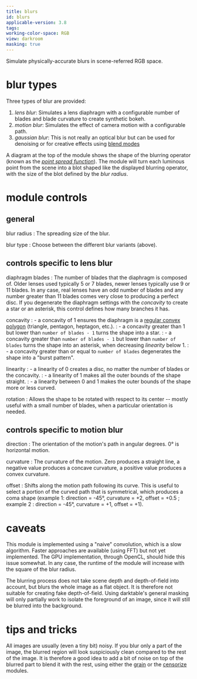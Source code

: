 ```yaml
---
title: blurs
id: blurs
applicable-version: 3.8
tags:
working-color-space: RGB
view: darkroom
masking: true
---
```


Simulate physically-accurate blurs in scene-referred RGB space.

# blur types

Three types of blur are provided:

1. _lens blur_: Simulates a lens diaphragm with a configurable number of blades and blade curvature to create synthetic bokeh.
2. _motion blur_: Simulates the effect of camera motion with a configurable path.
3. _gaussian blur_: This is not really an optical blur but can be used for denoising or for creative effects using [blend modes](../../darkroom/masking-and-blending/blend-modes.md)

A diagram at the top of the module shows the shape of the blurring operator (known as the [_point spread function_](https://en.wikipedia.org/wiki/Point_spread_function)). The module will turn each luminous point from the scene into a blot shaped like the displayed blurring operator, with the size of the blot defined by the _blur radius_.

# module controls

## general

blur radius
: The spreading size of the blur.

blur type
: Choose between the different blur variants (above).

## controls specific to lens blur

diaphragm blades
: The number of blades that the diaphragm is composed of. Older lenses used typically 5 or 7 blades, newer lenses typically use 9 or 11 blades. In any case, real lenses have an odd number of blades and any number greater than 11 blades comes very close to producing a perfect disc. If you degenerate the diaphragm settings with the _concavity_ to create a star or an asterisk, this control defines how many branches it has.

concavity
: - a concavity of 1 ensures the diaphragm is a [regular convex polygon](https://en.wikipedia.org/wiki/Regular_polygon#Regular_convex_polygons) (triangle, pentagon, heptagon, etc.).
: - a concavity greater than 1 but lower than `number of blades - 1` turns the shape into a star.
: - a concavity greater than `number of blades - 1` but lower than `number of blades` turns the shape into an asterisk, when decreasing _linearity_ below 1.
: - a concavity greater than or equal to `number of blades` degenerates the shape into a "burst pattern".

linearity
: - a linearity of 0 creates a disc, no matter the number of blades or the concavity.
: - a linearity of 1 makes all the outer bounds of the shape straight.
: - a linearity between 0 and 1 makes the outer bounds of the shape more or less curved.

rotation
: Allows the shape to be rotated with respect to its center -- mostly useful with a small number of blades, when a particular orientation is needed.

## controls specific to motion blur

direction
: The orientation of the motion's path in angular degrees. 0° is horizontal motion.

curvature
: The curvature of the motion. Zero produces a straight line, a negative value produces a concave curvature, a positive value produces a convex curvature.

offset
: Shifts along the motion path following its curve. This is useful to select a portion of the curved path that is symmetrical, which produces a coma shape (example 1: direction = -45°, curvature = +2, offset = +0.5 ; example 2 : direction = -45°, curvature = +1, offset = +1).

# caveats

This module is implemented using a "naive" convolution, which is a slow algorithm. Faster approaches are available (using FFT) but not yet implemented. The GPU implementation, through OpenCL, should hide this issue somewhat. In any case, the runtime of the module will increase with the square of the blur radius.

The blurring process does not take scene depth and depth-of-field into account, but blurs the whole image as a flat object. It is therefore not suitable for creating fake depth-of-field. Using darktable's general masking will only partially work to isolate the foreground of an image, since it will still be blurred into the background.

# tips and tricks

All images are usually (even a tiny bit) noisy. If you blur only a part of the image, the blurred region will look suspiciously clean compared to the rest of the image. It is therefore a good idea to add a bit of noise on top of the blurred part to blend it with the rest, using either the [grain](./grain.md) or the [censorize](./censorize.md) modules.

